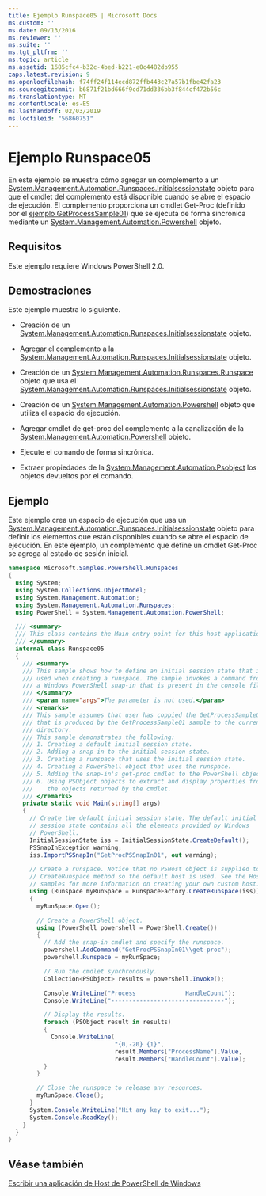 ```yaml
---
title: Ejemplo Runspace05 | Microsoft Docs
ms.custom: ''
ms.date: 09/13/2016
ms.reviewer: ''
ms.suite: ''
ms.tgt_pltfrm: ''
ms.topic: article
ms.assetid: 1685cfc4-b32c-4bed-b221-e0c4482db955
caps.latest.revision: 9
ms.openlocfilehash: f74ff24f114ecd872ffb443c27a57b1fbe42fa23
ms.sourcegitcommit: b6871f21bd666f9cd71dd336bb3f844cf472b56c
ms.translationtype: MT
ms.contentlocale: es-ES
ms.lasthandoff: 02/03/2019
ms.locfileid: "56860751"
---
```

# <a name="runspace05-sample"></a>Ejemplo Runspace05

En este ejemplo se muestra cómo agregar un complemento a un [System.Management.Automation.Runspaces.Initialsessionstate](/dotnet/api/System.Management.Automation.Runspaces.InitialSessionState) objeto para que el cmdlet del complemento está disponible cuando se abre el espacio de ejecución. El complemento proporciona un cmdlet Get-Proc (definido por el [ejemplo GetProcessSample01](../cmdlet/getprocesssample01-sample.md)) que se ejecuta de forma sincrónica mediante un [System.Management.Automation.Powershell](/dotnet/api/system.management.automation.powershell) objeto.

## <a name="requirements"></a>Requisitos

Este ejemplo requiere Windows PowerShell 2.0.

## <a name="demonstrates"></a>Demostraciones

Este ejemplo muestra lo siguiente.

- Creación de un [System.Management.Automation.Runspaces.Initialsessionstate](/dotnet/api/System.Management.Automation.Runspaces.InitialSessionState) objeto.

- Agregar el complemento a la [System.Management.Automation.Runspaces.Initialsessionstate](/dotnet/api/System.Management.Automation.Runspaces.InitialSessionState) objeto.

- Creación de un [System.Management.Automation.Runspaces.Runspace](/dotnet/api/System.Management.Automation.Runspaces.Runspace) objeto que usa el [System.Management.Automation.Runspaces.Initialsessionstate](/dotnet/api/System.Management.Automation.Runspaces.InitialSessionState) objeto.

- Creación de un [System.Management.Automation.Powershell](/dotnet/api/system.management.automation.powershell) objeto que utiliza el espacio de ejecución.

- Agregar cmdlet de get-proc del complemento a la canalización de la [System.Management.Automation.Powershell](/dotnet/api/system.management.automation.powershell) objeto.

- Ejecute el comando de forma sincrónica.

- Extraer propiedades de la [System.Management.Automation.Psobject](/dotnet/api/System.Management.Automation.PSObject) los objetos devueltos por el comando.

## <a name="example"></a>Ejemplo

Este ejemplo crea un espacio de ejecución que usa un [System.Management.Automation.Runspaces.Initialsessionstate](/dotnet/api/System.Management.Automation.Runspaces.InitialSessionState) objeto para definir los elementos que están disponibles cuando se abre el espacio de ejecución. En este ejemplo, un complemento que define un cmdlet Get-Proc se agrega al estado de sesión inicial.

```csharp
namespace Microsoft.Samples.PowerShell.Runspaces
{
  using System;
  using System.Collections.ObjectModel;
  using System.Management.Automation;
  using System.Management.Automation.Runspaces;
  using PowerShell = System.Management.Automation.PowerShell;

  /// <summary>
  /// This class contains the Main entry point for this host application.
  /// </summary>
  internal class Runspace05
  {
    /// <summary>
    /// This sample shows how to define an initial session state that is
    /// used when creating a runspace. The sample invokes a command from
    /// a Windows PowerShell snap-in that is present in the console file.
    /// </summary>
    /// <param name="args">The parameter is not used.</param>
    /// <remarks>
    /// This sample assumes that user has coppied the GetProcessSample01.dll
    /// that is produced by the GetProcessSample01 sample to the current
    /// directory.
    /// This sample demonstrates the following:
    /// 1. Creating a default initial session state.
    /// 2. Adding a snap-in to the initial session state.
    /// 3. Creating a runspace that uses the initial session state.
    /// 4. Creating a PowerShell object that uses the runspace.
    /// 5. Adding the snap-in's get-proc cmdlet to the PowerShell object.
    /// 6. Using PSObject objects to extract and display properties from
    ///    the objects returned by the cmdlet.
    /// </remarks>
    private static void Main(string[] args)
    {
      // Create the default initial session state. The default initial
      // session state contains all the elements provided by Windows
      // PowerShell.
      InitialSessionState iss = InitialSessionState.CreateDefault();
      PSSnapInException warning;
      iss.ImportPSSnapIn("GetProcPSSnapIn01", out warning);

      // Create a runspace. Notice that no PSHost object is supplied to the
      // CreateRunspace method so the default host is used. See the Host
      // samples for more information on creating your own custom host.
      using (Runspace myRunSpace = RunspaceFactory.CreateRunspace(iss))
      {
        myRunSpace.Open();

        // Create a PowerShell object.
        using (PowerShell powershell = PowerShell.Create())
        {
          // Add the snap-in cmdlet and specify the runspace.
          powershell.AddCommand("GetProcPSSnapIn01\\get-proc");
          powershell.Runspace = myRunSpace;

          // Run the cmdlet synchronously.
          Collection<PSObject> results = powershell.Invoke();

          Console.WriteLine("Process              HandleCount");
          Console.WriteLine("--------------------------------");

          // Display the results.
          foreach (PSObject result in results)
          {
            Console.WriteLine(
                              "{0,-20} {1}",
                              result.Members["ProcessName"].Value,
                              result.Members["HandleCount"].Value);
          }
        }

        // Close the runspace to release any resources.
        myRunSpace.Close();
      }
      System.Console.WriteLine("Hit any key to exit...");
      System.Console.ReadKey();
    }
  }
}
```

## <a name="see-also"></a>Véase también

[Escribir una aplicación de Host de PowerShell de Windows](./writing-a-windows-powershell-host-application.md)